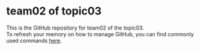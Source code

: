 # team02 of topic03 
 This is the GitHub repository for team02 of the topic03.  
 To refresh your memory on how to manage GitHub, you can find commonly used commands [here](https://github.com/joshnh/Git-Commands). 